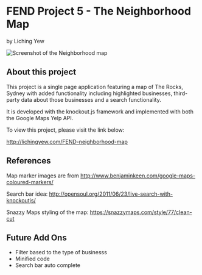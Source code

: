 FEND Project 5 - The Neighborhood Map
=====================================

by Liching Yew

![Screenshot of the Neighborhood map](https://github.com/liching21/img/neighborhood-map-screenshot.png "The screenshot of the Neighborhood Map")

About this project
-------------------

This project is a single page application featuring a map of The Rocks, Sydney with added functionality including highlighted businesses, third-party data about those businesses and a search functionality.

It is developed with the knockout.js framework and implemented with both the Google Maps Yelp API.

To view this project, please visit the link below:

http://lichingyew.com/FEND-neighborhood-map

References
-----------

Map marker images are from http://www.benjaminkeen.com/google-maps-coloured-markers/

Search bar idea: http://opensoul.org/2011/06/23/live-search-with-knockoutjs/

Snazzy Maps styling of the map: https://snazzymaps.com/style/77/clean-cut

Future Add Ons
-------------------

- Filter based to the type of businesss
- Minified code
- Search bar auto complete
